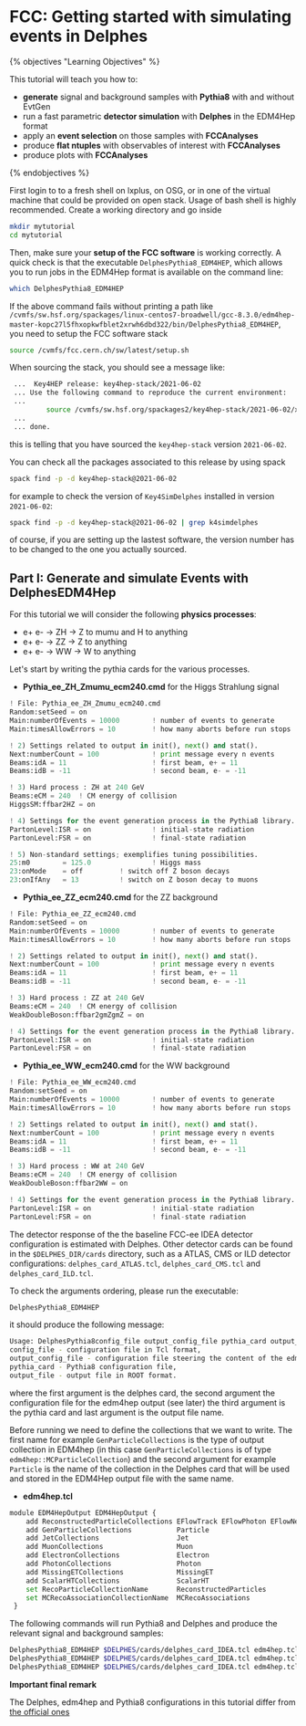 # FCC: Getting started with simulating events in Delphes

{% objectives "Learning Objectives" %}

This tutorial will teach you how to:

-   **generate** signal and background samples with **Pythia8** with and without EvtGen
-   run a fast parametric **detector simulation** with **Delphes** in the EDM4Hep format
-   apply an **event selection** on those samples with **FCCAnalyses**
-   produce **flat ntuples** with observables of interest with **FCCAnalyses**
-   produce plots with **FCCAnalyses**

{% endobjectives %}

First login to to a fresh shell on lxplus, on OSG, or in one of the virtual machine that could be provided on open stack. Usage of bash shell is highly recommended. Create a working directory and go inside

```bash
mkdir mytutorial
cd mytutorial
```

Then, make sure your **setup of the FCC software** is working correctly. A quick check is that the executable `DelphesPythia8_EDM4HEP`, which allows you to run jobs in the EDM4Hep format is available on the command line:


```bash
which DelphesPythia8_EDM4HEP
```

If the above command fails without printing a path like `/cvmfs/sw.hsf.org/spackages/linux-centos7-broadwell/gcc-8.3.0/edm4hep-master-kopc27l5fhxopkwfblet2xrwh6dbd322/bin/DelphesPythia8_EDM4HEP`, you need to setup the FCC software stack 

```bash
source /cvmfs/fcc.cern.ch/sw/latest/setup.sh
```

When sourcing the stack, you should see a message like:

```bash
 ...  Key4HEP release: key4hep-stack/2021-06-02
 ... Use the following command to reproduce the current environment: 
 ... 
         source /cvmfs/sw.hsf.org/spackages2/key4hep-stack/2021-06-02/x86_64-centos7-gcc8.3.0-opt/w6suthuzrwtg3mfan5xjglrv7pz6wvbc/setup.sh
 ... 
 ... done. 
```

this is telling that you have sourced the ```key4hep-stack``` version ```2021-06-02```.

You can check all the packages associated to this release by using spack

```bash
spack find -p -d key4hep-stack@2021-06-02
```

for example to check the version of ```Key4SimDelphes``` installed in  version ```2021-06-02```:

```bash
spack find -p -d key4hep-stack@2021-06-02 | grep k4simdelphes
```

of course, if you are setting up the lastest software, the version number has to be changed to the one you actually sourced.


## Part I: Generate and simulate Events with DelphesEDM4Hep

For this tutorial we will consider the following **physics processes**:

-   e+ e- -> ZH -> Z to mumu and H to anything
-   e+ e- -> ZZ -> Z to anything
-   e+ e- -> WW -> W to anything


Let's start by writing the pythia cards for the various processes.

- **Pythia_ee_ZH_Zmumu_ecm240.cmd** for the Higgs Strahlung signal

```python
! File: Pythia_ee_ZH_Zmumu_ecm240.cmd
Random:setSeed = on
Main:numberOfEvents = 10000        ! number of events to generate
Main:timesAllowErrors = 10         ! how many aborts before run stops

! 2) Settings related to output in init(), next() and stat().
Next:numberCount = 100             ! print message every n events
Beams:idA = 11                     ! first beam, e+ = 11
Beams:idB = -11                    ! second beam, e- = -11

! 3) Hard process : ZH at 240 GeV
Beams:eCM = 240  ! CM energy of collision
HiggsSM:ffbar2HZ = on

! 4) Settings for the event generation process in the Pythia8 library.
PartonLevel:ISR = on               ! initial-state radiation
PartonLevel:FSR = on               ! final-state radiation

! 5) Non-standard settings; exemplifies tuning possibilities.
25:m0        = 125.0               ! Higgs mass
23:onMode    = off		   ! switch off Z boson decays
23:onIfAny   = 13		   ! switch on Z boson decay to muons
```


- **Pythia_ee_ZZ_ecm240.cmd** for the ZZ background

```python
! File: Pythia_ee_ZZ_ecm240.cmd
Random:setSeed = on
Main:numberOfEvents = 10000        ! number of events to generate
Main:timesAllowErrors = 10         ! how many aborts before run stops

! 2) Settings related to output in init(), next() and stat().
Next:numberCount = 100             ! print message every n events
Beams:idA = 11                     ! first beam, e+ = 11
Beams:idB = -11                    ! second beam, e- = -11

! 3) Hard process : ZZ at 240 GeV
Beams:eCM = 240  ! CM energy of collision
WeakDoubleBoson:ffbar2gmZgmZ = on

! 4) Settings for the event generation process in the Pythia8 library.
PartonLevel:ISR = on               ! initial-state radiation
PartonLevel:FSR = on               ! final-state radiation
```

- **Pythia_ee_WW_ecm240.cmd** for the WW background

```python
! File: Pythia_ee_WW_ecm240.cmd
Random:setSeed = on
Main:numberOfEvents = 10000        ! number of events to generate
Main:timesAllowErrors = 10         ! how many aborts before run stops

! 2) Settings related to output in init(), next() and stat().
Next:numberCount = 100             ! print message every n events
Beams:idA = 11                     ! first beam, e+ = 11
Beams:idB = -11                    ! second beam, e- = -11

! 3) Hard process : WW at 240 GeV
Beams:eCM = 240  ! CM energy of collision
WeakDoubleBoson:ffbar2WW = on

! 4) Settings for the event generation process in the Pythia8 library.
PartonLevel:ISR = on               ! initial-state radiation
PartonLevel:FSR = on               ! final-state radiation
```

The detector response of the the baseline FCC-ee IDEA detector configuration is estimated with Delphes.
Other detector cards can be found in the `$DELPHES_DIR/cards` directory, such as a ATLAS, CMS or ILD detector configurations:
`delphes_card_ATLAS.tcl`, `delphes_card_CMS.tcl` and `delphes_card_ILD.tcl`. 

To check the arguments ordering, please run the executable:


```bash
DelphesPythia8_EDM4HEP
```

it should produce the following message:

```bash
Usage: DelphesPythia8config_file output_config_file pythia_card output_file
config_file - configuration file in Tcl format,
output_config_file - configuration file steering the content of the edm4hep output in Tcl format,
pythia_card - Pythia8 configuration file,
output_file - output file in ROOT format.
```

where the first argument is the delphes card, the second argument the configuration file for the edm4hep output (see later) the third argument is the pythia card and last argument is the output file name.

Before running we need to define the collections that we want to write. The first name for example ```GenParticleCollections``` is the type of output collection in EDM4hep (in this case ```GenParticleCollections``` is of type ```edm4hep::MCParticleCollection```) and the second argument for example ```Particle``` is the name of the collection in the Delphes card that will be used and stored in the EDM4Hep output file with the same name.

- **edm4hep.tcl** 
```python
module EDM4HepOutput EDM4HepOutput {
    add ReconstructedParticleCollections EFlowTrack EFlowPhoton EFlowNeutralHadron
    add GenParticleCollections           Particle
    add JetCollections                   Jet
    add MuonCollections                  Muon
    add ElectronCollections              Electron
    add PhotonCollections                Photon
    add MissingETCollections             MissingET
    add ScalarHTCollections              ScalarHT
    set RecoParticleCollectionName       ReconstructedParticles
    set MCRecoAssociationCollectionName  MCRecoAssociations
 }
```

The following commands will run Pythia8 and Delphes and produce the relevant signal and background samples:


```bash
DelphesPythia8_EDM4HEP $DELPHES/cards/delphes_card_IDEA.tcl edm4hep.tcl Pythia_ee_ZH_Zmumu_ecm240.cmd p8_ee_ZH_ecm240_edm4hep.root
DelphesPythia8_EDM4HEP $DELPHES/cards/delphes_card_IDEA.tcl edm4hep.tcl Pythia_ee_ZZ_ecm240.cmd p8_ee_ZZ_ecm240_edm4hep.root
DelphesPythia8_EDM4HEP $DELPHES/cards/delphes_card_IDEA.tcl edm4hep.tcl Pythia_ee_WW_ecm240.cmd p8_ee_WW_ecm240_edm4hep.root
```

**Important final remark**

The Delphes, edm4hep and Pythia8 configurations in this tutorial differ from [the official ones](https://github.com/HEP-FCC/FCC-config/tree/spring2021)